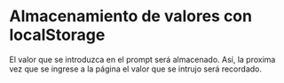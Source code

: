 # Almacenamiento de valores con localStorage

El valor que se introduzca en el prompt será almacenado. Así, la proxima vez que se ingrese a la página el valor que se intrujo será recordado.
